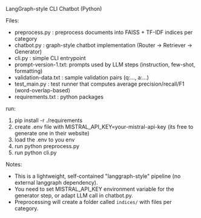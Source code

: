 
LangGraph-style CLI Chatbot (Python)


Files:
- preprocess.py : preprocess documents into FAISS + TF-IDF indices per category
- chatbot.py : graph-style chatbot implementation (Router -> Retriever -> Generator)
- cli.py : simple CLI entrypoint
- prompt-version-1.txt: prompts used by LLM steps (instruction, few-shot, formatting)
- validation-data.txt : sample validation pairs (q:..., a:...)
- test_main.py : test runner that computes average precision/recall/F1 (word-overlap-based)
- requirements.txt : python packages

run:
1. pip install -r ./requirements
2. create .env file with MISTRAL_API_KEY=your-mistral-api-key (its free to generate one in their website)
3. load the .env to you env
4. run python preprocess.py
5. run python cli.py

Notes:
- This is a lightweight, self-contained "langgraph-style" pipeline (no external langgraph dependency).
- You need to set MISTRAL_API_KEY environment variable for the generator step, or adapt LLM call in chatbot.py.
- Preprocessing will create a folder called `indices/` with files per category.
